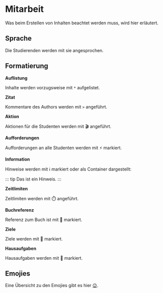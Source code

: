 
# Mitarbeit

Was beim Erstellen von Inhalten beachtet werden muss, wird hier erläutert.

## Sprache

Die Studierenden werden mit sie angesprochen.

## Formatierung

**Auflistung**

Inhalte werden vorzugsweise mit `*` aufgelistet.

**Zitat**

Kommentare des Authors werden mit `>` angeführt.

**Aktion**

Aktionen für die Studenten werden mit 🎬 angeführt.

**Aufforderungen**

Aufforderungen an alle Studenten werden mit ⚡ markiert.

**Information**

Hinweise werden mit ℹ️ markiert oder als Container dargestellt:

::: tip
Das ist ein Hinweis.
:::

**Zeitlimiten**

Zeitlimiten werden mit ⏱️ angeführt.

**Buchreferenz**

Referenz zum Buch ist mit 📖 markiert.

**Ziele**

Ziele werden mit 🎯 markiert.

**Hausaufgaben**

Hausaufgaben werden mit 📝 markiert.

## Emojies

Eine Übersicht zu den Emojies gibt es hier [😉](😉%20Emojis.md).